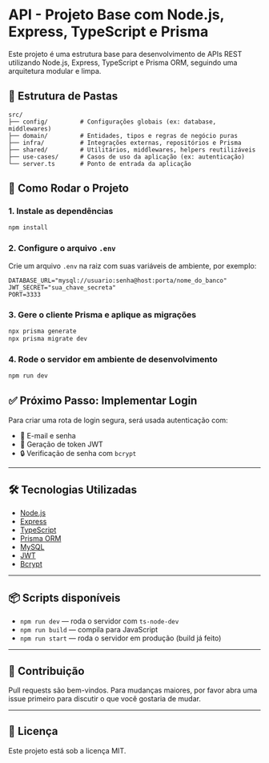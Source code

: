 
# API - Projeto Base com Node.js, Express, TypeScript e Prisma

Este projeto é uma estrutura base para desenvolvimento de APIs REST utilizando Node.js, Express, TypeScript e Prisma ORM, seguindo uma arquitetura modular e limpa.

## 📁 Estrutura de Pastas

```
src/
├── config/         # Configurações globais (ex: database, middlewares)
├── domain/         # Entidades, tipos e regras de negócio puras
├── infra/          # Integrações externas, repositórios e Prisma
├── shared/         # Utilitários, middlewares, helpers reutilizáveis
├── use-cases/      # Casos de uso da aplicação (ex: autenticação)
└── server.ts       # Ponto de entrada da aplicação
```

## 🚀 Como Rodar o Projeto

### 1. Instale as dependências
```bash
npm install
```

### 2. Configure o arquivo `.env`
Crie um arquivo `.env` na raiz com suas variáveis de ambiente, por exemplo:
```
DATABASE_URL="mysql://usuario:senha@host:porta/nome_do_banco"
JWT_SECRET="sua_chave_secreta"
PORT=3333
```

### 3. Gere o cliente Prisma e aplique as migrações
```bash
npx prisma generate
npx prisma migrate dev
```

### 4. Rode o servidor em ambiente de desenvolvimento
```bash
npm run dev
```

## ✅ Próximo Passo: Implementar Login

Para criar uma rota de login segura, será usada autenticação com:

- 📧 E-mail e senha
- 🔐 Geração de token JWT
- 🔒 Verificação de senha com `bcrypt`

---

## 🛠 Tecnologias Utilizadas

- [Node.js](https://nodejs.org/)
- [Express](https://expressjs.com/)
- [TypeScript](https://www.typescriptlang.org/)
- [Prisma ORM](https://www.prisma.io/)
- [MySQL](https://www.mysql.com/)
- [JWT](https://jwt.io/)
- [Bcrypt](https://github.com/kelektiv/node.bcrypt.js)

---

## 📦 Scripts disponíveis

- `npm run dev` — roda o servidor com `ts-node-dev`
- `npm run build` — compila para JavaScript
- `npm run start` — roda o servidor em produção (build já feito)

---

## 🤝 Contribuição

Pull requests são bem-vindos. Para mudanças maiores, por favor abra uma issue primeiro para discutir o que você gostaria de mudar.

---

## 📝 Licença

Este projeto está sob a licença MIT.
